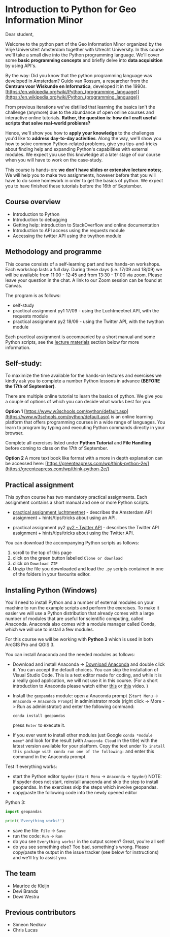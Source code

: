 # Introduction to Python for Geo Information Minor

Dear student,

Welcome to the python part of the Geo Information Minor organized by the Vrije Universiteit Amsterdam together with Utrecht University. In this course we'll take a small dive into the Python programming language. We'll cover some **basic programming concepts** and briefly delve into **data acquisition** by using API's.

By the way: Did you know that the python programming language was developed in Amsterdam? Guido van Rossum, a researcher from the **Centrum voor Wiskunde en Informatica**, developed it in the 1990s. [https://en.wikipedia.org/wiki/Python_(programming_language)](https://en.wikipedia.org/wiki/Python_(programming_language))

From previous iterations we've distilled that learning the basics isn't the challenge (anymore) due to the abundance of open online courses and interactive online tutorials. **Rather, the question is: how do I craft useful scripts that solve real-world problems?**

Hence, we'll show you how to **apply your knowledge** to the challenges you'd like to **address day-to-day activities**. Along the way, we'll show you how to solve common Python-related problems, give you tips-and-tricks about finding help and expanding Python's capabilities with external modules. We expect you use this knowledge at a later stage of our course when you will have to work on the case-study. 

This course is hands-on: **we don't have slides or extensive lecture notes;**. We will help you to make two assignments, however before that you will have to do some homework in order to get the basics of python. We expect you to have finished these tutorials before the 16th of September. 

## Course overview

-   Introduction to Python
-   Introduction to debugging
-   Getting help: introduction to StackOverflow and online documentation
-   Introduction to API access using the requests module
-   Accessing the twitter API using the twython module

## Methodology and programme

This course consists of a self-learning part and two hands-on workshops. Each workshop lasts a full day. During these days (i.e. 17/09 and 18/09) we will be available from 11:00 - 12:45 and from 13:30 - 17:00 via zoom. Please leave your question in the chat. A link to our Zoom session can be found at Canvas. 

The program is as follows:

-   self-study 
-   practical assignment py1 17/09 - using the Luchtmeetnet API, with the requests module
-   practical assignment py2 18/09 - using the Twitter API, with the twython module

Each practical assignment is accompanied by a short manual and some Python scripts, see the [lecture materials](https://github.com/SPINLab/gi-minor-python-course-2018#lecture-materials) section below for more information.

## Self-study: 

To maximize the time available for the hands-on lectures and exercises we kindly ask you to complete a number Python lessons in advance **(BEFORE the 17th of September)**.

There are multiple online tutorial to learn the basics of python. We give you a couple of options of which you can decide what works best for you. 

**Option 1**
[https://www.w3schools.com/python/default.asp](https://www.w3schools.com/python/default.asp) is an online learning platform that offers programming courses in a wide range of languages. You learn to program by typing and executing Python commands directly in your browser.

Complete all exercises listed under **Python Tutorial** and **File Handling** before coming to class on the 17th of September.

**Option 2**
A more text book like format with a more in depth explanation can be accessed here:
[https://greenteapress.com/wp/think-python-2e/](https://greenteapress.com/wp/think-python-2e/)

## Practical assignment

This python course has two mandatory practical assignments. Each assignment contains a short manual and one or more Python scripts.

-   [practical assignment luchtmeetnet](https://github.com/SPINLab/GI_Minor_2020/tree/master/py1_LuchtmeetnetAPI) - describes the Amsterdam API assignment + hints/tips/tricks about using an API.


-   practical assignment py2 [py2 - Twitter API](https://github.com/SPINLab/GI_Minor_2020/tree/master/py2_TwitterAPI) - describes the Twitter API assignment + hints/tips/tricks about using the Twitter API.

You can download the accompanying Python scripts as follows:

1. scroll to the top of this page
2. click on the green button labelled `Clone or download`
3. click on `Download ZIP`
4. Unzip the file you downloaded and load the `.py` scripts contained in one of the folders in your favourite editor.

## Installing Python (Windows)

You'll need to install Python and a number of external modules on your machine to run the example scripts and perform the exercises. To make it easier we will use a Python distribution that already comes with a large number of modules that are useful for scientific computing, called Anaconda. Anaconda also comes with a module manager called Conda, which we will use to install a few modules.

For this course we will be working with **Python 3** which is used in both ArcGIS Pro and QGIS 3.

You can install Anaconda and the needed modules as follows:

-   Download and install Anaconda -> [Download Anaconda](https://www.anaconda.com/download/) and double click it. You can accept the default choices. You can skip the installation of Visual Studio Code. This is a text editor made for coding, and while it is a really good application, we will not use it in this course. (For a short introduction to Anaconda please watch either [this](https://www.youtube.com/watch?v=zYNRqVimU3Q) or [this](https://www.youtube.com/watch?v=ou65T_mC8Z8) video. )

-   Install the `geopandas` module: open a Anaconda prompt (`Start Menu` -> `Anaconda` -> `Anaconda Prompt`) in administrator mode (right click -> More -> Run as administrator) and enter the following command:

    `conda install geopandas`

    press `Enter` to execute it.

-   If you ever want to install other modules just Google `conda *module name*` and look for the result (with `Anaconda Cloud` in the title) with the latest version available for your platform. Copy the text under `To install this package with conda run one of the following:` and enter this command in the Anaconda prompt.

Test if everything works:

-   start the Python editor `Spyder` (`Start Menu` -> `Anaconda` -> `Spyder`) NOTE: If spyder does not start, reinstall anaconda and skip the step to install geopandas. In the exercises skip the steps which involve geopandas.
-   copy/paste the following code into the newly opened editor

Python 3:

```python
import geopandas

print('Everything works!')
```

-   save the file: `File` -> `Save`
-   run the code: `Run` -> `Run`
-   do you see `Everything works!` in the output screen? Great, you're all set!
-   do you see something else? Too bad, something's wrong. Please copy/paste the output in the issue tracker (see below for instructions) and we'll try to assist you.


## The team
-   Maurice de Kleijn
-	Devi Brands
-	Dewi Westra

## Previous contributors
-   Simeon Nedkov
-   Chris Lucas
